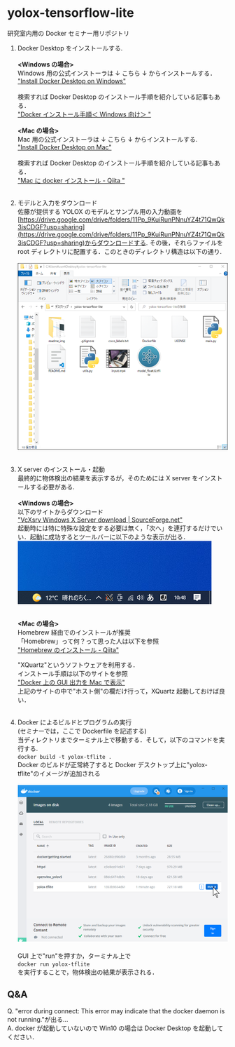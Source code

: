 # yolox-tensorflow-lite

研究室内用の Docker セミナー用リポジトリ

1. Docker Desktop をインストールする.  
   <br>
   **<Windows の場合>**  
    Windows 用の公式インストーラは ↓ こちら ↓ からインストールする．  
    ["Install Docker Desktop on Windows"](https://docs.docker.com/desktop/windows/install/) <br>  
    検索すれば Docker Desktop のインストール手順を紹介している記事もある．  
    ["Docker インストール手順＜ Windows 向け＞
   "](https://sukkiri.jp/technologies/virtualizers/docker/docker-win_install.html)  
    <br>
   **<Mac の場合>**  
    Mac 用の公式インストーラは ↓ こちら ↓ からインストールする.  
    ["Install Docker Desktop on Mac"](https://docs.docker.com/desktop/mac/install/)  
    <br>
   検索すれば Docker Desktop のインストール手順を紹介している記事もある．  
    ["Mac に docker インストール - Qiita
   "](https://qiita.com/ama_keshi/items/b4c47a4aca5d48f2661c)  
    <br>
2. モデルと入力をダウンロード  
   佐藤が提供する YOLOX のモデルとサンプル用の入力動画を[https://drive.google.com/drive/folders/11Pp_9KuiRunPNnuYZ4t71QwQk3isCDGF?usp=sharing](https://drive.google.com/drive/folders/11Pp_9KuiRunPNnuYZ4t71QwQk3isCDGF?usp=sharing)からダウンロードする. その後，それらファイルを root ディレクトリに配置する．このときのディレクトリ構造は以下の通り.  
   <br>
   ![ディレクトリ構造](./readme_img/dir.PNG)  
   <br>

3. X server のインストール・起動  
    最終的に物体検出の結果を表示するが，そのためには X server をインストールする必要がある.  
    <br>
   **<Windows の場合>**  
    以下のサイトからダウンロード  
    ["VcXsrv Windows X Server download | SourceForge.net"](https://sourceforge.net/projects/vcxsrv/)  
    起動時には特に特殊な設定をする必要は無く，「次へ」を連打するだけでいい．起動に成功するとツールバーに以下のような表示が出る．
   <br>
   ![xserver](./readme_img/xserver_win.PNG)  
   <br>

   **<Mac の場合>**  
    Homebrew 経由でのインストールが推奨  
    「Homebrew」って何？って思った人は以下を参照  
    ["Homebrew のインストール - Qiita"](https://qiita.com/zaburo/items/29fe23c1ceb6056109fd)

   "XQuartz"というソフトウェアを利用する．  
    インストール手順は以下のサイトを参照  
    ["Docker 上の GUI 出力を Mac で表示"](https://qiita.com/uedashuhei/items/3f6f8612b5c4a2b00b1a)  
    上記のサイトの中で"ホスト側"の欄だけ行って，XQuartz 起動しておけば良い．  
   <br>

4. Docker によるビルドとプログラムの実行  
   (セミナーでは，ここで Dockerfile を記述する)  
    当ディレクトリまでターミナル上で移動する．そして，以下のコマンドを実行する.  
    `docker build -t yolox-tflite .`  
    Docker のビルドが正常終了すると Docker デスクトップ上に"yolox-tflite"のイメージが追加される  
    <br>
   ![Docker Desktop](./readme_img/desktop.PNG)  
   <br>
   GUI 上で"run"を押すか，ターミナル上で  
    `docker run yolox-tflite`  
   を実行することで，物体検出の結果が表示される．

## Q&A

Q. "error during connect: This error may indicate that the docker daemon is not running."が出る…  
A. docker が起動していないので Win10 の場合は Docker Desktop を起動してください．

<br>

